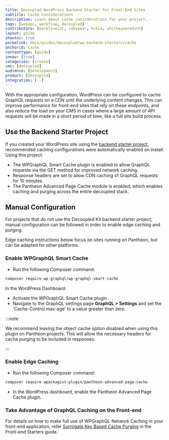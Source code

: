 ```yaml
---
title: Decoupled WordPress Backend Starter for Front-End Sites
subtitle: Cache Considerations
description: Learn about cache considerations for your project.
tags: [webops, workflow, decoupled]
contributors: [backlineint, cobypear, hckia, whitneymeredith]
layout: guide
showtoc: true
permalink: docs/guides/decoupled/wp-backend-starters/cache
anchorid: cache
contenttype: [guide]
innav: [true]
categories: [create]
cms: [decoupled]
audience: [development]
product: [decoupled]
integration: [--]
---
```


With the appropriate configuration, WordPress can be configured to cache GraphQL requests on a CDN until the underlying content changes. This can improve performance for front-end sites that rely on these endpoints, and also reduce the load on your CMS in cases where a large amount of API requests will be made in a short period of time, like a full site build process.

## Use the Backend Starter Project

If you created your WordPress site using the [backend starter project](./creating-a-new-project), recommended caching configurations were automatically enabled on install. Using this project:

- The WPGraphQL Smart Cache plugin is enabled to allow GraphQL requests via the GET method for improved network caching.
- Response headers are set to allow CDN caching of GraphQL requests for 10
  minutes.
- The Pantheon Advanced Page Cache module is enabled, which enables caching and purging across the entire decoupled stack.

## Manual Configuration

For projects that do not use the Decoupled Kit backend starter project, manual configuration can be followed in order to enable edge caching and purging.

Edge caching instructions below focus on sites running on Pantheon, but can be adapted for other platforms.

### Enable WPGraphQL Smart Cache

- Run the following Composer command:

```bash
composer require wp-graphql/wp-graphql-smart-cache
```

In the WordPress Dashboard:

- Activate the WPGraphQL Smart Cache plugin.
- Navigate to the GraphQL settings page **GraphQL > Settings** and set the
  'Cache-Control max-age' to a value greater than zero.

:::note

We recommend leaving the object cache option disabled when using this plugin on Pantheon projects. This will allow the necessary headers for cache purging to be included in responses.

:::

### Enable Edge Caching

- Run the following Composer command:

```bash
composer require wpackagist-plugin/pantheon-advanced-page-cache
```

- In the WordPress dashboard, enable the Pantheon Advanced Page Cache plugin.

### Take Advantage of GraphQL Caching on the Front-end

For details on how to make full use of WPGraphQL Network Caching in your
front-end application, refer [Surrogate Key Based Cache Purging](/guides/decoupled/wp-nextjs-frontend-starters/cache#cache-purge) in the Front-end Starters guide.
